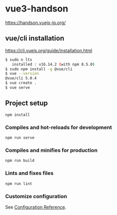 # vue3-handson

https://handson.vuejs-jp.org/

## vue/cli installation

https://cli.vuejs.org/guide/installation.html

```bash
$ sudo n lts
   installed : v16.14.2 (with npm 8.5.0)
$ sudo npm install -g @vue/cli
$ vue --version
@vue/cli 5.0.4
$ vue create .
$ vue serve
```


## Project setup
```
npm install
```

### Compiles and hot-reloads for development
```
npm run serve
```

### Compiles and minifies for production
```
npm run build
```

### Lints and fixes files
```
npm run lint
```

### Customize configuration
See [Configuration Reference](https://cli.vuejs.org/config/).
